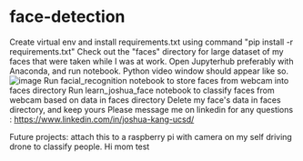 # face-detection
Create virtual env and install requirements.txt using command "pip install -r requirements.txt"
Check out the "faces" directory for large dataset of my faces that were taken while I was at work.
Open Jupyterhub preferably with Anaconda, and run notebook. Python video window should appear like so. ![image](https://user-images.githubusercontent.com/11686738/62110306-fe083280-b262-11e9-9d8b-66b37a70edd7.png)
Run facial_recognition notebook to store faces from webcam into faces directory
Run learn_joshua_face notebook to classify faces from webcam based on data in faces directory
Delete my face's data in faces directory, and keep yours
Please message me on linkedin for any questions : https://www.linkedin.com/in/joshua-kang-ucsd/


Future projects: attach this to a raspberry pi with camera on my self driving drone to classify people.
Hi mom test
